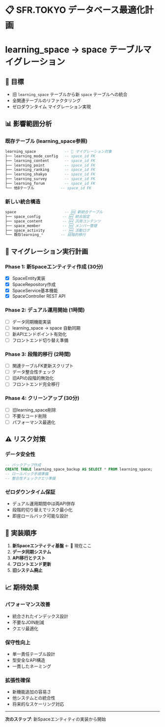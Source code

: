 # 📋 SFR.TOKYO データベース最適化計画
# learning_space → space テーブルマイグレーション

## 🎯 目標
- 旧 `learning_space` テーブルから新 `space` テーブルへの統合
- 全関連テーブルのリファクタリング
- ゼロダウンタイム マイグレーション実現

## 📊 影響範囲分析

### 既存テーブル (learning_space参照)
```sql
learning_space             -- 🎯 マイグレーション対象
├── learning_mode_config   -- space_id FK
├── learning_content       -- space_id FK
├── learning_point         -- space_id FK
├── learning_ranking       -- space_id FK
├── learning_shakyo        -- space_id FK
├── learning_survey        -- space_id FK
├── learning_forum         -- space_id FK
└── 他8テーブル            -- space_id FK
```

### 新しい統合構造
```sql
space                      -- 🆕 新統合テーブル
├── space_config          -- 🆕 統合設定
├── space_content         -- 🆕 汎用コンテンツ
├── space_member          -- 🆕 メンバー管理
├── space_activity        -- 🆕 活動ログ
└── 既存learning_*        -- 段階的移行
```

## 🚀 マイグレーション実行計画

### Phase 1: 新Spaceエンティティ作成 (30分)
- [x] SpaceEntity実装
- [x] SpaceRepository作成
- [x] SpaceService基本機能
- [x] SpaceController REST API

### Phase 2: デュアル運用開始 (1時間)
- [ ] データ同期機能実装
- [ ] learning_space → space 自動同期
- [ ] 新APIエンドポイント有効化
- [ ] フロントエンド切り替え準備

### Phase 3: 段階的移行 (2時間)
- [ ] 関連テーブルFK更新スクリプト
- [ ] データ整合性チェック
- [ ] 旧APIの段階的無効化
- [ ] フロントエンド完全移行

### Phase 4: クリーンアップ (30分)
- [ ] 旧learning_space削除
- [ ] 不要なコード削除
- [ ] パフォーマンス最適化

## ⚠️ リスク対策

### データ安全性
```sql
-- バックアップ作成
CREATE TABLE learning_space_backup AS SELECT * FROM learning_space;
-- ロールバック手順準備
-- 整合性チェッククエリ準備
```

### ゼロダウンタイム保証
- デュアル運用期間中は両API併存
- 段階的切り替えでリスク最小化
- 即座ロールバック可能な設計

## 🔧 実装順序

1. **新Spaceエンティティ基盤** ← 📍 現在ここ
2. **データ同期システム**
3. **API移行とテスト**
4. **フロントエンド更新**
5. **旧システム廃止**

## 📈 期待効果

### パフォーマンス改善
- 統合されたインデックス設計
- 不要なJOIN削減
- クエリ最適化

### 保守性向上
- 単一責任テーブル設計
- 型安全なAPI構造
- 一貫したネーミング

### 拡張性確保
- 新機能追加の容易さ
- 他システムとの統合性
- 将来的なスケーリング対応

---

**次のステップ**: 新Spaceエンティティの実装から開始
